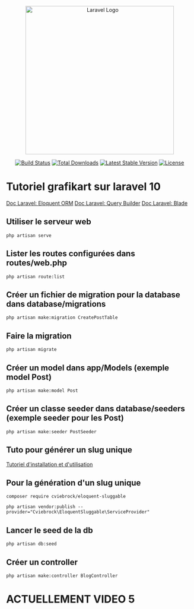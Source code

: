 <p align="center"><a href="https://laravel.com" target="_blank"><img src="https://raw.githubusercontent.com/laravel/art/master/logo-lockup/5%20SVG/2%20CMYK/1%20Full%20Color/laravel-logolockup-cmyk-red.svg" width="400" alt="Laravel Logo"></a></p>

<p align="center">
<a href="https://github.com/laravel/framework/actions"><img src="https://github.com/laravel/framework/workflows/tests/badge.svg" alt="Build Status"></a>
<a href="https://packagist.org/packages/laravel/framework"><img src="https://img.shields.io/packagist/dt/laravel/framework" alt="Total Downloads"></a>
<a href="https://packagist.org/packages/laravel/framework"><img src="https://img.shields.io/packagist/v/laravel/framework" alt="Latest Stable Version"></a>
<a href="https://packagist.org/packages/laravel/framework"><img src="https://img.shields.io/packagist/l/laravel/framework" alt="License"></a>
</p>

# Tutoriel grafikart sur laravel 10

[Doc Laravel: Eloquent ORM](https://laravel.com/docs/10.x/eloquent)
[Doc Laravel: Query Builder](https://laravel.com/docs/10.x/queries)
[Doc Laravel: Blade](https://laravel.com/docs/10.x/blade)

## Utiliser le serveur web

```
php artisan serve
```

## Lister les routes configurées dans routes/web.php

```
php artisan route:list
```

## Créer un fichier de migration pour la database dans database/migrations

```
php artisan make:migration CreatePostTable
```

## Faire la migration

```
php artisan migrate
```

## Créer un model dans app/Models (exemple model Post)

```
php artisan make:model Post
```

## Créer un classe seeder dans database/seeders (exemple seeder pour les Post)

```
php artisan make:seeder PostSeeder
```

## Tuto pour générer un slug unique

[Tutoriel d'installation et d'utilisation](https://www.tutsmake.com/laravel-10-create-unique-slug-tutorial-example/)

## Pour la génération d'un slug unique

```
composer require cviebrock/eloquent-sluggable
```

```
php artisan vendor:publish --provider="Cviebrock\EloquentSluggable\ServiceProvider"
```

## Lancer le seed de la db

```
php artisan db:seed
```

## Créer un controller

```
php artisan make:controller BlogController
```

# ACTUELLEMENT VIDEO 5
